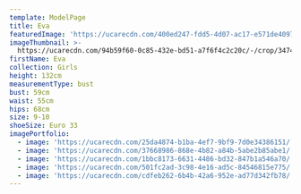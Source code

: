 ```yaml
---
template: ModelPage
title: Eva
featuredImage: 'https://ucarecdn.com/400ed247-fdd5-4d07-ac17-e571de4097ef/'
imageThumbnail: >-
  https://ucarecdn.com/94b59f60-0c85-432e-bd51-a7f6f4c2c20c/-/crop/3474x4278/82,205/-/preview/
firstName: Eva
collection: Girls
height: 132cm
measurementType: bust
bust: 59cm
waist: 55cm
hips: 68cm
size: 9-10
shoeSize: Euro 33
imagePortfolio:
  - image: 'https://ucarecdn.com/25da4874-b1ba-4ef7-9bf9-7d0e34386151/'
  - image: 'https://ucarecdn.com/37668986-868e-4b82-a84b-5abe2b85abe1/'
  - image: 'https://ucarecdn.com/1bbc8173-6631-4486-bd32-847b1a546a70/'
  - image: 'https://ucarecdn.com/501fc2ad-3c98-4e16-ad5c-84546815e775/'
  - image: 'https://ucarecdn.com/cdfeb262-6b4b-42a6-952e-ad77d342fb78/'
---
```


